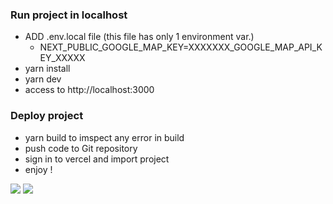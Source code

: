 ### Run project in localhost

- ADD .env.local file (this file has only 1 environment var.)
  - NEXT_PUBLIC_GOOGLE_MAP_KEY=XXXXXXX_GOOGLE_MAP_API_KEY_XXXXX
- yarn install
- yarn dev
- access to http://localhost:3000

### Deploy project

- yarn build to imspect any error in build
- push code to Git repository
- sign in to vercel and import project
- enjoy !

![](https://koh-assets.s3-ap-southeast-1.amazonaws.com/superai/Screen+Shot+2564-01-13+at+08.37.17.png)
![](https://koh-assets.s3-ap-southeast-1.amazonaws.com/superai/Screen+Shot+2564-01-13+at+09.45.51.png)
